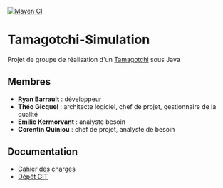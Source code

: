 [![Maven CI](https://github.com/TheoGicquel/Tamagotchi-Simulation/actions/workflows/maven.yml/badge.svg)](https://github.com/TheoGicquel/Tamagotchi-Simulation/actions/workflows/maven.yml)

# Tamagotchi-Simulation

Projet de groupe de réalisation d'un [Tamagotchi](https://en.wikipedia.org/wiki/Tamagotchi) sous Java
## Membres
* **Ryan Barrault** : développeur
* **Théo Gicquel** : architecte logiciel, chef de projet, gestionnaire de la qualité
* **Emilie Kermorvant** : analyste besoin
* **Corentin Quiniou** : chef de projet, analyste de besoin
## Documentation
* [Cahier des charges](https://docs.google.com/document/d/1CRq8gfZVj4WrMXI6eR8T7Iw_RYOO4IuYPifF_Ejfh94/edit)
* [Dépôt GIT](https://github.com/TheoGicquel/Tamagochi-Simulation)
